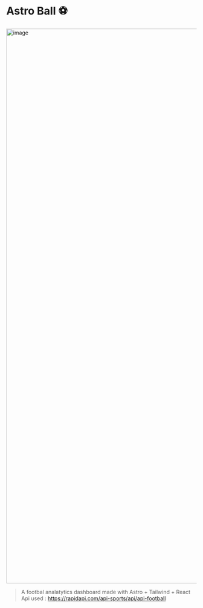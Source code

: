 # Astro Ball ⚽


<img width="1470" alt="image" src="https://github.com/snoozeybabe/astro-dashboard-foot/assets/33023524/7f0d23e8-2b04-4495-9699-5f0c939f7323">





> A footbal analatytics dashboard made with Astro + Tailwind + React
> Api used : https://rapidapi.com/api-sports/api/api-football

